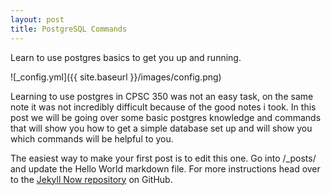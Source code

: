 ```yaml
---
layout: post
title: PostgreSQL Commands
---
```


Learn to use postgres basics to get you up and running.

![_config.yml]({{ site.baseurl }}/images/config.png)

Learning to use postgres in CPSC 350 was not an easy task, on the same note it was not incredibly difficult because of the good notes i took. In this post we will be going over some basic postgres knowledge and commands that will show you how to get a simple database set up and will show you which commands will be helpful to you.

The easiest way to make your first post is to edit this one. Go into /_posts/ and update the Hello World markdown file. For more instructions head over to the [Jekyll Now repository](https://github.com/barryclark/jekyll-now) on GitHub.
